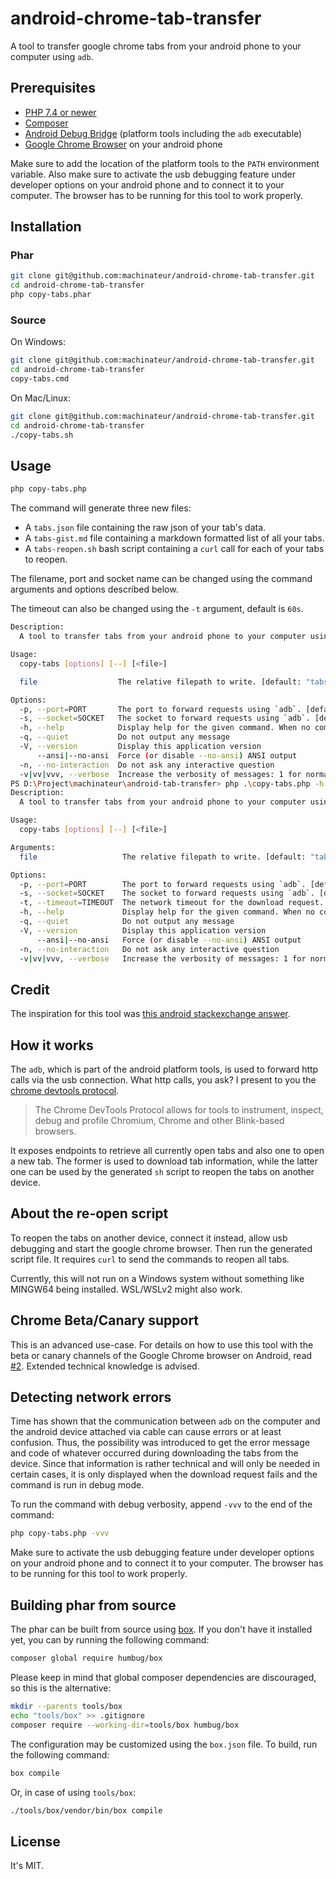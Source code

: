 # android-chrome-tab-transfer

A tool to transfer google chrome tabs from your android phone to your computer using `adb`.

## Prerequisites

* [PHP 7.4 or newer](https://www.php.net/downloads.php)
* [Composer](https://getcomposer.org/download/)
* [Android Debug Bridge](https://developer.android.com/studio/command-line/adb)
  (platform tools including the `adb` executable)
* [Google Chrome Browser](https://play.google.com/store/apps/details?id=com.android.chrome) on your android phone

Make sure to add the location of the platform tools to the `PATH` environment variable. Also make sure to activate the
usb debugging feature under developer options on your android phone and to connect it to your computer. The browser has
to be running for this tool to work properly.

## Installation

### Phar

```bash
git clone git@github.com:machinateur/android-chrome-tab-transfer.git
cd android-chrome-tab-transfer
php copy-tabs.phar
```

### Source

On Windows:

```bash
git clone git@github.com:machinateur/android-chrome-tab-transfer.git
cd android-chrome-tab-transfer
copy-tabs.cmd
```

On Mac/Linux:

```bash
git clone git@github.com:machinateur/android-chrome-tab-transfer.git
cd android-chrome-tab-transfer
./copy-tabs.sh
```

## Usage

```bash
php copy-tabs.php
```

The command will generate three new files:

* A `tabs.json` file containing the raw json of your tab's data.
* A `tabs-gist.md` file containing a markdown formatted list of all your tabs.
* A `tabs-reopen.sh` bash script containing a `curl` call for each of your tabs to reopen.

The filename, port and socket name can be changed using the command arguments and options described below.

The timeout can also be changed using the `-t` argument, default is `60s`.

```bash
Description:
  A tool to transfer tabs from your android phone to your computer using `adb`.

Usage:
  copy-tabs [options] [--] [<file>]

  file                  The relative filepath to write. [default: "tabs.json"]

Options:
  -p, --port=PORT       The port to forward requests using `adb`. [default: 9222]
  -s, --socket=SOCKET   The socket to forward requests using `adb`. [default: "chrome_devtools_remote"]
  -h, --help            Display help for the given command. When no command is given display help for the copy-tabs command
  -q, --quiet           Do not output any message
  -V, --version         Display this application version
      --ansi|--no-ansi  Force (or disable --no-ansi) ANSI output
  -n, --no-interaction  Do not ask any interactive question
  -v|vv|vvv, --verbose  Increase the verbosity of messages: 1 for normal output, 2 for more verbose output and 3 for debug
PS D:\Project\machinateur\android-tab-transfer> php .\copy-tabs.php -h
Description:
  A tool to transfer tabs from your android phone to your computer using `adb`.

Usage:
  copy-tabs [options] [--] [<file>]

Arguments:
  file                   The relative filepath to write. [default: "tabs.json"]

Options:
  -p, --port=PORT        The port to forward requests using `adb`. [default: 9222]
  -s, --socket=SOCKET    The socket to forward requests using `adb`. [default: "chrome_devtools_remote"]
  -t, --timeout=TIMEOUT  The network timeout for the download request. [default: 60]
  -h, --help             Display help for the given command. When no command is given display help for the copy-tabs command
  -q, --quiet            Do not output any message
  -V, --version          Display this application version
      --ansi|--no-ansi   Force (or disable --no-ansi) ANSI output
  -n, --no-interaction   Do not ask any interactive question
  -v|vv|vvv, --verbose   Increase the verbosity of messages: 1 for normal output, 2 for more verbose output and 3 for debug

```

## Credit

The inspiration for this tool was [this android stackexchange answer](https://android.stackexchange.com/a/199496/363078).

## How it works

The `adb`, which is part of the android platform tools, is used to forward http calls via the usb connection. What http
calls, you ask? I present to you the [chrome devtools protocol](https://chromedevtools.github.io/devtools-protocol/).

> The Chrome DevTools Protocol allows for tools to instrument, inspect, debug and profile Chromium, Chrome and other
> Blink-based browsers.

It exposes endpoints to retrieve all currently open tabs and also one to open a new tab. The former is used to download
tab information, while the latter one can be used by the generated `sh` script to reopen the tabs on another device.

## About the re-open script

To reopen the tabs on another device, connect it instead, allow usb debugging and start the google chrome browser. Then
run the generated script file. It requires `curl` to send the commands to reopen all tabs.

Currently, this will not run on a Windows system without something like MINGW64 being installed. WSL/WSLv2 might also
work.

## Chrome Beta/Canary support

This is an advanced use-case. For details on how to use this tool with the beta or canary channels of the Google Chrome
browser on Android, read [#2](https://github.com/machinateur/android-chrome-tab-transfer/issues/2). Extended technical
knowledge is advised.

## Detecting network errors

Time has shown that the communication between `adb` on the computer and the android device attached via cable can cause
errors or at least confusion. Thus, the possibility was introduced to get the error message and code of whatever
occurred during downloading the tabs from the device. Since that information is rather technical and will only be needed
in certain cases, it is only displayed when the download request fails and the command is run in debug mode.

To run the command with debug verbosity, append `-vvv` to the end of the command:

```bash
php copy-tabs.php -vvv
```

Make sure to activate the usb debugging feature under developer options on your android phone and to connect it to your
computer. The browser has to be running for this tool to work properly.

## Building phar from source

The phar can be built from source using [box](https://github.com/box-project/box). If you don't have it installed yet,
you can by running the following command:

```bash
composer global require humbug/box
```

Please keep in mind that global composer dependencies are discouraged, so this is the alternative:

```bash
mkdir --parents tools/box
echo "tools/box" >> .gitignore
composer require --working-dir=tools/box humbug/box
```

The configuration may be customized using the `box.json` file. To build, run the following command:

```bash
box compile
```

Or, in case of using `tools/box`:

```bash
./tools/box/vendor/bin/box compile
```

## License

It's MIT.

